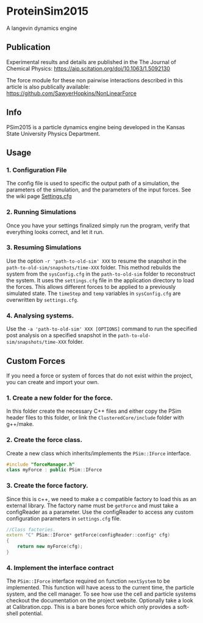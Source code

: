 # ProteinSim2015
A langevin dynamics engine

## Publication

Experimental results and details are published in the The Journal of Chemical Physics:
https://aip.scitation.org/doi/10.1063/1.5092130

The force module for these non pairwise interactions described in this article is also publically available:
https://github.com/SawyerHopkins/NonLinearForce

## Info

PSim2015 is a particle dynamics engine being developed in the Kansas State University Physics Department. 

## Usage

### 1. Configuration File

The config file is used to specific the output path of a simulation, the parameters of the simulation, and the parameters of the input forces. See the wiki page [Settings.cfg](../../wiki/Settings.cfg)

### 2. Running Simulations

Once you have your settings finalized simply run the program, verify that everything looks correct, and let it run.

### 3. Resuming Simulations

Use the option `-r 'path-to-old-sim' XXX` to resume the snapshot in the `path-to-old-sim/snapshots/time-XXX` folder. This method rebuilds the system from the `sysConfig.cfg` in the `path-to-old-sim` folder to reconstruct the system. It uses the `settings.cfg` file in the application directory to load the forces. This allows different forces to be applied to a previously simulated state. The `timeStep` and `temp` variables in `sysConfig.cfg` are overwritten by `settings.cfg`.

### 4. Analysing systems.

Use the `-a 'path-to-old-sim' XXX [OPTIONS]` command to run the specified post analysis on a specified snapshot in the `path-to-old-sim/snapshots/time-XXX` folder.

## Custom Forces

If you need a force or system of forces that do not exist within the project, you can create and import your own.

### 1. Create a new folder for the force.

In this folder create the necessary C++ files and either copy the PSim header files to this folder, or link the `ClusteredCore/include` folder with g++/make.

### 2. Create the force class.

Create a new class which inherits/implements the `PSim::IForce` interface.
```cpp
#include "forceManager.h"
class myForce : public PSim::IForce
```
### 3. Create the force factory.

Since this is c++, we need to make a c compatible factory to load this as an external library. The factory name must be `getForce` and must take a configReader as a parameter. Use the configReader to access any custom configuration parameters in `settings.cfg` file.

```cpp
//Class factories.
extern "C" PSim::IForce* getForce(configReader::config* cfg)
{
	return new myForce(cfg);
}
```

### 4. Implement the interface contract

The `PSim::IForce` interface required on function `nextSystem` to be implemented. This function will have acess to the current time, the particle system, and the cell manager. To see how use the cell and particle systems checkout the documentation on the project website. Optionally take a look at Calibration.cpp. This is a bare bones force which only provides a soft-shell potential.
